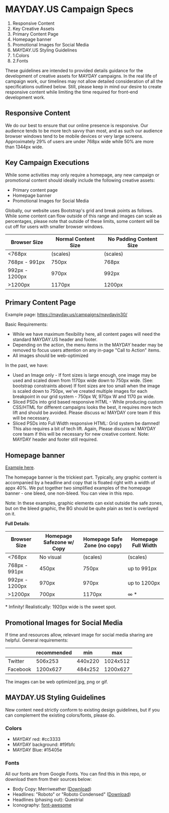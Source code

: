 # MAYDAY.US Campaign Specs

1. Responsive Content
2. Key Creative Assets
3. Primary Content Page
4. Homepage banner
5. Promotional Images for Social Media
6. MAYDAY.US Styling Guidelines
  1. 1.Colors
  2. 2.Fonts

These guidelines are intended to provided details guidance for the development of creative assets for MAYDAY campaigns. In the real life of campaign work, our timelines may not allow detailed consideration of all the specifications outlined below. Still, please keep in mind our desire to create responsive content while limiting the time required for front-end development work.

## Responsive Content

We do our best to ensure that our online presence is responsive. Our audience tends to be more tech savvy than most, and as such our audience browser windows tend to be mobile devices or very large screens. Approximately 29% of users are under 768px wide while 50% are more than 1344px wide.

## Key Campaign Executions

While some activities may only require a homepage, any new campaign or promotional content should ideally include the following creative assets:

- Primary content page
- Homepage banner
- Promotional Images for Social Media



Globally, our website uses Bootstrap's grid and break points as follows. While some content can flow outside of this range and images can scale as percentages, please note that outside of these limits, some content will be cut off for users with smaller browser windows.

| **Browser Size** | **Normal Content Size** | **No Padding Content Size** |
| --- | --- | --- |
| <768px | (scales) | (scales) |
| 768px - 991px | 750px | 768px |
| 992px - 1200px | 970px | 992px |
| >1200px | 1170px | 1200px |

## Primary Content Page

Example page: https://mayday.us/campaigns/maydayin30/

Basic Requirements:

- While we have maximum flexibility here, all content pages will need the standard MAYDAY.US header and footer.
- Depending on the action, the menu items in the MAYDAY header may be removed to focus users attention on any in-page "Call to Action" items.
- All images should be web-optimized

In the past, we have:

- Used an Image only - If font sizes is large enough, one image may be used and scaled down from 1170px wide down to 750px wide. (See: bootstrap constraints above) If font sizes are too small when the image is scaled down to 750px, we've created multiple images for each breakpoint in our grid system - 750px W, 970px W and 1170 px wide.
- Sliced PSDs into grid based responsive HTML - While producing custom CSS/HTML for different campaigns looks the best, it requires more tech lift and should be avoided. Please discuss w/ MAYDAY core team if this will be necessary.
- Sliced PSDs into Full Width responsive HTML: Grid system be damned! This also requires a bit of tech lift. Again, Please discuss w/ MAYDAY core team if this will be necessary for new creative content. Note: MAYDAY header and footer still required.

## Homepage banner

[Example here](https://github.com/MayOneUS/campaign_specs/blob/master/MAYDAY_simple_homepage_non_bleed_example.png).

The homepage banner is the trickiest part. Typically, any graphic content is accompanied by a headline and copy that is floated right with a width of appx 40%. We put together two simplified examples of the homepage banner - one bleed, one non-bleed. You can view in this repo.

Note: In these examples, graphic elements can exist outside the safe zones, but on the bleed graphic, the BG should be quite plain as text is overlayed on it.

**Full Details**:

| **Browser Size** | **Homepage Safezone w/ Copy** | **Homepage Safe Zone (no copy)** | **Homepage Full Width** |
| --- | --- | --- | --- |
| <768px | No visual | (scales) | (scales) |
| 768px - 991px | 450px | 750px | up to 991px |
| 992px - 1200px | 970px | 970px | up to 1200px |
| >1200px | 700px | 1170px | ∞ \* |

\* Infinity! Realistically: 1920px wide is the sweet spot.

## Promotional Images for Social Media

If time and resources allow, relevant image for social media sharing are helpful. General requirements:

|  | recommended | min | max |
| --- | --- | --- | --- |
| Twitter | 506x253 | 440x220 | 1024x512 |
| Facebook | 1200x627 | 484x252 | 1200x627 |

The images can be web optimized jpg, png or gif.

## MAYDAY.US Styling Guidelines

New content need strictly conform to existing design guidelines, but if you can complement the existing colors/fonts, please do.

### Colors

- MAYDAY red: #cc3333
- MAYDAY background: #f9fbfc
- MAYDAY Blue: #15405e

### Fonts

All our fonts are from Google Fonts. You can find this in this repo, or download them from their sources below:

- Body Copy: Merriweather ([Download](http://www.fontsquirrel.com/fonts/merriweather))
- Headlines: "Roboto" or "Roboto Condensed" ([Download](http://www.fontsquirrel.com/fonts/roboto))
- Headlines (phasing out): Questrial
- Iconography: [font-awesome](http://fortawesome.github.io/Font-Awesome/)
